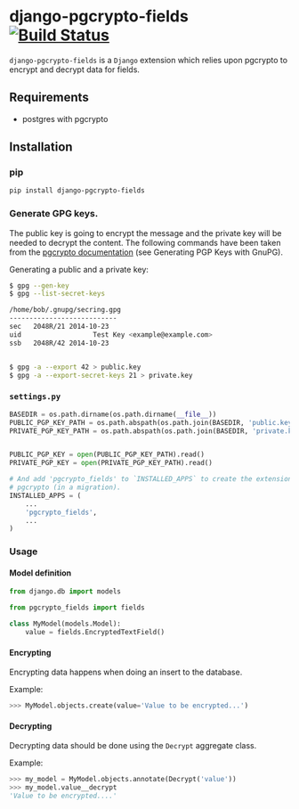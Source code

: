 # django-pgcrypto-fields [![Build Status](https://travis-ci.org/incuna/django-pgcrypto-fields.svg?branch=master)](https://travis-ci.org/incuna/django-pgcrypto-fields?branch=master)

`django-pgcrypto-fields` is a `Django` extension which relies upon pgcrypto to
encrypt and decrypt data for fields.

## Requirements

 - postgres with pgcrypto

## Installation

### pip

```bash
pip install django-pgcrypto-fields
```

### Generate GPG keys.

The public key is going to encrypt the message and the private key will be
needed to decrypt the content. The following commands have been taken from the
[pgcrypto documentation](http://www.postgresql.org/docs/devel/static/pgcrypto.html)
(see Generating PGP Keys with GnuPG).

Generating a public and a private key:

```bash
$ gpg --gen-key
$ gpg --list-secret-keys

/home/bob/.gnupg/secring.gpg
---------------------------
sec   2048R/21 2014-10-23
uid                  Test Key <example@example.com>
ssb   2048R/42 2014-10-23


$ gpg -a --export 42 > public.key
$ gpg -a --export-secret-keys 21 > private.key
```

### `settings.py`

```python
BASEDIR = os.path.dirname(os.path.dirname(__file__))
PUBLIC_PGP_KEY_PATH = os.path.abspath(os.path.join(BASEDIR, 'public.key'))
PRIVATE_PGP_KEY_PATH = os.path.abspath(os.path.join(BASEDIR, 'private.key'))


PUBLIC_PGP_KEY = open(PUBLIC_PGP_KEY_PATH).read()
PRIVATE_PGP_KEY = open(PRIVATE_PGP_KEY_PATH).read()

# And add 'pgcrypto_fields' to `INSTALLED_APPS` to create the extension for
# pgcrypto (in a migration).
INSTALLED_APPS = (
    ...
    'pgcrypto_fields',
    ...
)

```

### Usage

#### Model definition

```python
from django.db import models

from pgcrypto_fields import fields

class MyModel(models.Model):
    value = fields.EncryptedTextField()
```

#### Encrypting

Encrypting data happens when doing an insert to the database.

Example:
```python
>>> MyModel.objects.create(value='Value to be encrypted...')
```

#### Decrypting

Decrypting data should be done using the `Decrypt` aggregate class.

Example:
```python
>>> my_model = MyModel.objects.annotate(Decrypt('value'))
>>> my_model.value__decrypt
'Value to be encrypted....'
```
